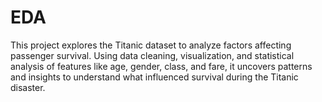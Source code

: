 # EDA
This project explores the Titanic dataset to analyze factors affecting passenger survival. Using data cleaning, visualization, and statistical analysis of features like age, gender, class, and fare, it uncovers patterns and insights to understand what influenced survival during the Titanic disaster.
